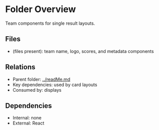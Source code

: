 # Folder Overview

Team components for single result layouts.

## Files

- (files present): team name, logo, scores, and metadata components

## Relations

- Parent folder: [../readMe.md](../readMe.md)
- Key dependencies: used by card layouts
- Consumed by: displays

## Dependencies

- Internal: none
- External: React
